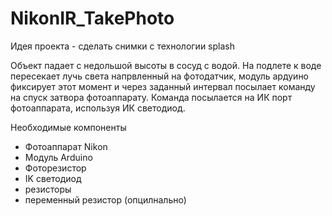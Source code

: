 # NikonIR_TakePhoto

Идея проекта - сделать снимки с технологии splash 

Объект падает с недольшой высоты в сосуд с водой. На подлете к воде пересекает лучь света напрвленный на фотодатчик, модуль ардуино фиксирует этот момент и через заданный интервал посылает команду на спуск затвора фотоаппарату. Команда посылается на ИК порт фотоаппарата, используя ИК светодиод.

Необходимые компоненты
 - Фотоаппарат Nikon 
 - Модуль Arduino 
 - Фоторезистор
 - IK светодиод
 - резисторы
 - переменный резистор (опцилнально)

